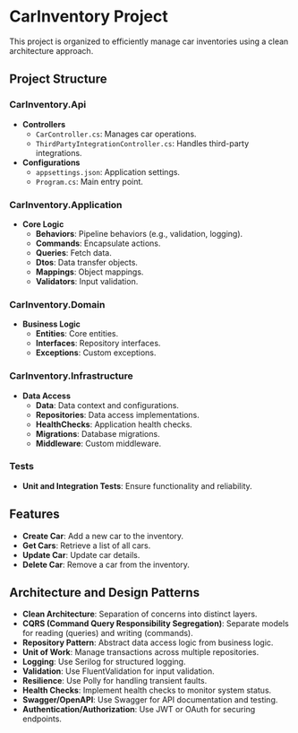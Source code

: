 # CarInventory Project

This project is organized to efficiently manage car inventories using a clean architecture approach.

## Project Structure

### CarInventory.Api
- **Controllers**
  - `CarController.cs`: Manages car operations.
  - `ThirdPartyIntegrationController.cs`: Handles third-party integrations.
- **Configurations**
  - `appsettings.json`: Application settings.
  - `Program.cs`: Main entry point.

### CarInventory.Application
- **Core Logic**
  - **Behaviors**: Pipeline behaviors (e.g., validation, logging).
  - **Commands**: Encapsulate actions.
  - **Queries**: Fetch data.
  - **Dtos**: Data transfer objects.
  - **Mappings**: Object mappings.
  - **Validators**: Input validation.

### CarInventory.Domain
- **Business Logic**
  - **Entities**: Core entities.
  - **Interfaces**: Repository interfaces.
  - **Exceptions**: Custom exceptions.

### CarInventory.Infrastructure
- **Data Access**
  - **Data**: Data context and configurations.
  - **Repositories**: Data access implementations.
  - **HealthChecks**: Application health checks.
  - **Migrations**: Database migrations.
  - **Middleware**: Custom middleware.

### Tests
- **Unit and Integration Tests**: Ensure functionality and reliability.

## Features
- **Create Car**: Add a new car to the inventory.
- **Get Cars**: Retrieve a list of all cars.
- **Update Car**: Update car details.
- **Delete Car**: Remove a car from the inventory.

## Architecture and Design Patterns
- **Clean Architecture**: Separation of concerns into distinct layers.
- **CQRS (Command Query Responsibility Segregation)**: Separate models for reading (queries) and writing (commands).
- **Repository Pattern**: Abstract data access logic from business logic.
- **Unit of Work**: Manage transactions across multiple repositories.
- **Logging**: Use Serilog for structured logging.
- **Validation**: Use FluentValidation for input validation.
- **Resilience**: Use Polly for handling transient faults.
- **Health Checks**: Implement health checks to monitor system status.
- **Swagger/OpenAPI**: Use Swagger for API documentation and testing.
- **Authentication/Authorization**: Use JWT or OAuth for securing endpoints.
